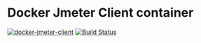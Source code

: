 # Docker Jmeter Client container

[![docker-jmeter-client](https://img.shields.io/badge/spy86-jmeter_client-blue.svg)](https://cloud.docker.com/repository/docker/spy86/jmeter-client) [![Build Status](https://travis-ci.org/spy86/docker-jmeter-client.svg?branch=master)](https://travis-ci.org/spy86/docker-jmeter-client)
